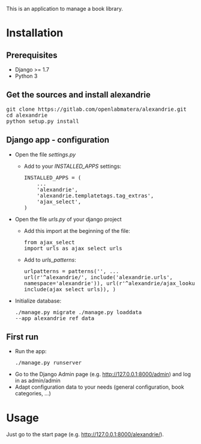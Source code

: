 This is an application to manage a book library.

# Installation

## Prerequisites
* Django >= 1.7
* Python 3

## Get the sources and install alexandrie
<pre>git clone https://gitlab.com/openlabmatera/alexandrie.git
cd alexandrie
python setup.py install</pre>

## Django app - configuration
* Open the file *settings.py*
  * Add to your *INSTALLED_APPS* settings:
    <pre>
    INSTALLED_APPS = (
        ...
        'alexandrie',
        'alexandrie.templatetags.tag_extras',
        'ajax_select',
    )
    </pre>

* Open the file *urls.py* of your django project
  * Add this import at the beginning of the file:<pre>from ajax_select import urls as ajax_select_urls</pre>
  * Add to *urls_patterns*:<pre>urlpatterns = patterns('',
    ...
    url(r'^alexandrie/', include('alexandrie.urls', namespace='alexandrie')),
    url(r'^alexandrie/ajax_lookups/', include(ajax_select_urls)),
)</pre>
* Initialize database:<pre>./manage.py migrate
./manage.py loaddata --app alexandrie ref_data</pre>

## First run

* Run the app:<pre>./manage.py runserver</pre>
* Go to the Django Admin page (e.g. http://127.0.0.1:8000/admin) and log in as admin/admin
* Adapt configuration data to your needs (general configuration, book categories, ...)

# Usage

Just go to the start page (e.g. http://127.0.0.1:8000/alexandrie/).

